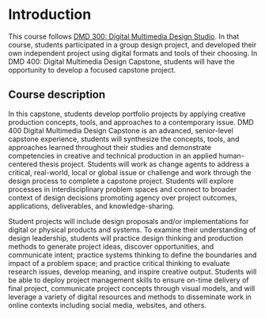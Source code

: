 # Introduction

This course follows [DMD 300: Digital Multimedia Design Studio](https://legacy.gitbook.com/book/dmd-program/dmd-100-sp19/details). In that course, students participated in a group design project, and developed their own independent project using digital formats and tools of their choosing. In DMD 400: Digital Multimedia Design Capstone, students will have the opportunity to develop a focused capstone project.

## Course description

In this capstone, students develop portfolio projects by applying creative production concepts, tools, and approaches to a contemporary issue. DMD 400 Digital Multimedia Design Capstone is an advanced, senior-level capstone experience, students will synthesize the concepts, tools, and approaches learned throughout their studies and demonstrate competencies in creative and technical production in an applied human-centered thesis project. Students will work as change agents to address a critical, real-world, local or global issue or challenge and work through the design process to complete a capstone project. Students will explore processes in interdisciplinary problem spaces and connect to broader context of design decisions promoting agency over project outcomes, applications, deliverables, and knowledge-sharing.

Student projects will include design proposals and/or implementations for digital or physical products and systems. To examine their understanding of design leadership, students will practice design thinking and production methods to generate project ideas, discover opportunities, and communicate intent; practice systems thinking to define the boundaries and impact of a problem space; and practice critical thinking to evaluate research issues, develop meaning, and inspire creative output. Students will be able to deploy project management skills to ensure on-time delivery of final project, communicate project concepts through visual models, and will leverage a variety of digital resources and methods to disseminate work in online contexts including social media, websites, and others.




